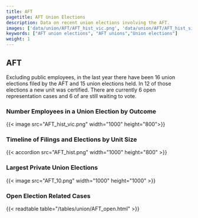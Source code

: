 ```yaml
---
title: AFT
pagetitle: AFT Union Elections
description: Data on recent union elections involving the AFT.
images: ['data/union/AFT/AFT_hist_vic.png', 'data/union/AFT/AFT_hist_size.png', 'data/union/AFT/AFT_10.png']
keywords: ["AFT union elections", "AFT unions","Union elections"]
weight: 1
---
```

##  AFT

Excluding public employees, in the last year there have been 16 union elections filed by the AFT and 15 union elections held. In 12 of those elections a new unit was certified. There are currently 6 open representation cases and 6 of are still waiting to vote.

### Number Employees in a Union Election by Outcome
{{< image src="AFT_hist_vic.png" width="1000" height="800">}}

### Timeline of Filings and Elections by Unit Size
{{< accordion src="AFT_hist.png" width="1000" height="800" >}}

### Largest Private Union Elections
{{< image src="AFT_10.png" width="1000" height="1000"  >}}

### Open Election Related Cases
{{< readtable table="/tables/union/AFT_open.html" >}}

